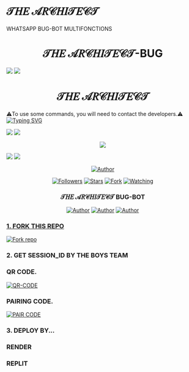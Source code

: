
# 𝒯𝐻𝐸 𝒜𝑅𝒞𝐻𝐼𝒯𝐸𝒞𝒯
WHATSAPP BUG-BOT MULTIFONCTIONS 
<h1 align="center"> 𝒯𝐻𝐸 𝒜𝑅𝒞𝐻𝐼𝒯𝐸𝒞𝒯-BUG </h1> 

<a><img src='https://i.imgur.com/LyHic3i.gif'/></a>
<a><img src='https://i.imgur.com/LyHic3i.gif'/></a>

<h1 align="center"> 𝒯𝐻𝐸 𝒜𝑅𝒞𝐻𝐼𝒯𝐸𝒞𝒯 </h1>

⚠️To use some commands, you will need to contact the developers.⚠️
<a href="https://git.io/typing-svg"><img src="https://readme-typing-svg.demolab.com?font=Fira+Code&size=32&pause=600&width=435&lines=I+AM;%F0%9D%92%AF%F0%9D%90%BB%F0%9D%90%B8+%F0%9D%92%9C%F0%9D%91%85%F0%9D%92%9E%F0%9D%90%BB%F0%9D%90%BC%F0%9D%92%AF%F0%9D%90%B8%F0%9D%92%9E%F0%9D%92%AF;NOW;%F0%9D%92%9C%F0%9D%91%85%F0%9D%90%BC%F0%9D%92%AE%F0%9D%90%B8" alt="Typing SVG" /></a>
  </p>
<a><img src='https://i.imgur.com/LyHic3i.gif'/></a>
<a><img src='https://i.imgur.com/LyHic3i.gif'/></a>
<p align="center"> 
<img src="https://carder.top/imagens/1740246246476-66449408.jpg" />
<p/>
<a><img src='https://i.imgur.com/LyHic3i.gif'/></a>
<a><img src='https://i.imgur.com/LyHic3i.gif'/></a>
  
<p align="center">
<a href="https://github.com/Alp24ni"><img title="Author" src="https://img.shields.io/badge/ℍ𝕆𝕄𝔼𝕃𝔸ℕ𝔻𝔼ℝ-Bot-black?style=for-the-badge&logo=whatsApp"></a>
<p/>
<p align="center">
<a href="https://github.com/Alp24ni?tab=followers"><img title="Followers" src="https://img.shields.io/github/followers/Alp24ni?label=Followers&style=social"></a>
<a href="https://github.com/Alp24ni/SASAKI-MD/stargazers/"><img title="Stars" src="https://img.shields.io/github/stars/Alp24ni/SASAKI-MD?&style=social"></a>
<a href="https://github.com/Alp24ni/SASAKI-MD/network/members"><img title="Fork" src="https://img.shields.io/github/forks/Alp24ni/SASAKI-MD?style=social"></a>
<a href="https://github.com/Alp24ni/SASAKI-MD/watchers"><img title="Watching" src="https://img.shields.io/github/watchers/Alp24ni/SASAKI-MD?label=Watching&style=social"></a>
</p>

<h3 align="center">𝒯𝐻𝐸 𝒜𝑅𝒞𝐻𝐼𝒯𝐸𝒞𝒯 BUG-BOT</h3>
<p align="center">
</a>
</p>
<p align="center">
<a href="https://github.com/Alp24ni"><img title="Author" src="https://img.shields.io/badge/ℍ𝕆𝕄𝔼𝕃𝔸ℕ𝔻𝔼ℝ-black?style=for-the-badge&logo=Github"></a> <a href="https://chat.whatsapp.com/IdB2EfQiNlKBekQrigN9m9"><img title="Author" src="https://img.shields.io/badge/CHANNEL-black?style=for-the-badge&logo=whatsapp"></a> <a href="https://wa.me/242069820573"><img title="Author" src="https://img.shields.io/badge/CHAT US-black?style=for-the-badge&logo=whatsapp">
<p/>
  
### 1. FORK THIS REPO

<a href='https://github.com/UNKOWNJIN/UNKNOWN-MD/fork' target="_blank"><img alt='Fork repo' src='https://img.shields.io/badge/Fork This Repo-blue?style=for-the-badge&logo=git&logoColor=white'/></a>
<p align="center">

### 2. GET SESSION_ID BY THE BOYS TEAM

### QR CODE.
<a href='https://web-qr-64jj.onrender.com/' target="_blank"><img alt='QR-CODE' src='https://img.shields.io/badge/QR-CODE-Purple?style=for-the-badge&logo=git&logoColor=purple'/></a>
<p align="center">

### PAIRING CODE.
<a href='https://sasaki-md-v2-paire-87pj.onrender.com/' target="_blank"><img alt='PAIR CODE' src='https://img.shields.io/badge/PAIRING-CODE-Red?style=for-the-badge&logo=git&logoColor=white'/></a>
<p align="center">

### 3. DEPLOY BY...

### RENDER

### REPLIT
